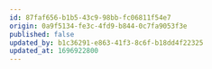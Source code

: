 ```yaml
---
id: 87faf656-b1b5-43c9-98bb-fc06811f54e7
origin: 0a9f5134-fe3c-4fd9-b844-0c7fa9053f3e
published: false
updated_by: b1c36291-e863-41f3-8c6f-b18dd4f22325
updated_at: 1696922800
---
```

